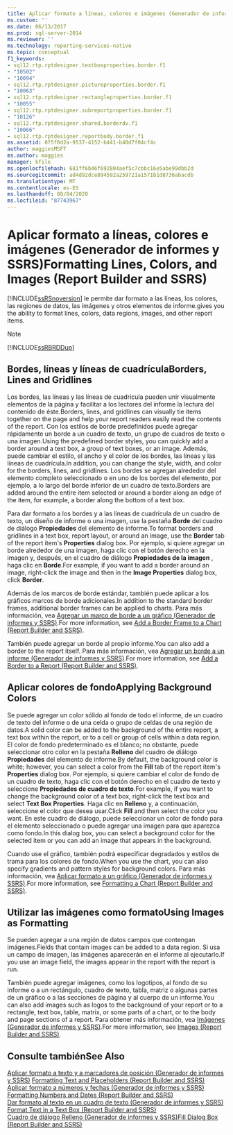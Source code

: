 ```yaml
---
title: Aplicar formato a líneas, colores e imágenes (Generador de informes y SSRS) | Microsoft Docs
ms.custom: ''
ms.date: 06/13/2017
ms.prod: sql-server-2014
ms.reviewer: ''
ms.technology: reporting-services-native
ms.topic: conceptual
f1_keywords:
- sql12.rtp.rptdesigner.textboxproperties.border.f1
- "10502"
- "10094"
- sql12.rtp.rptdesigner.pictureproperties.border.f1
- "10063"
- sql12.rtp.rptdesigner.rectangleproperties.border.f1
- "10055"
- sql12.rtp.rptdesigner.subreportproperties.border.f1
- "10126"
- sql12.rtp.rptdesigner.shared.borderdv.f1
- "10066"
- sql12.rtp.rptdesigner.reportbody.border.f1
ms.assetid: 0f5f0d2a-9537-4152-b441-b40d7f04cf4c
author: maggiesMSFT
ms.author: maggies
manager: kfile
ms.openlocfilehash: 681ff6b46f692804aef5c7cbbc16e5abe99dbb2d
ms.sourcegitcommit: ad4d92dce894592a259721a1571b1d8736abacdb
ms.translationtype: MT
ms.contentlocale: es-ES
ms.lasthandoff: 08/04/2020
ms.locfileid: "87743967"
---
```

# <a name="formatting-lines-colors-and-images-report-builder-and-ssrs"></a><span data-ttu-id="b0e03-102">Aplicar formato a líneas, colores e imágenes (Generador de informes y SSRS)</span><span class="sxs-lookup"><span data-stu-id="b0e03-102">Formatting Lines, Colors, and Images (Report Builder and SSRS)</span></span>
  [!INCLUDE[ssRSnoversion](../../includes/ssrsnoversion-md.md)] <span data-ttu-id="b0e03-103">le permite dar formato a las líneas, los colores, las regiones de datos, las imágenes y otros elementos de informe.</span><span class="sxs-lookup"><span data-stu-id="b0e03-103">gives you the ability to format lines, colors, data regions, images, and other report items.</span></span>  
  
> [!NOTE]  
>  [!INCLUDE[ssRBRDDup](../../includes/ssrbrddup-md.md)]  
  
## <a name="borders-lines-and-gridlines"></a><span data-ttu-id="b0e03-104">Bordes, líneas y líneas de cuadrícula</span><span class="sxs-lookup"><span data-stu-id="b0e03-104">Borders, Lines and Gridlines</span></span>  
 <span data-ttu-id="b0e03-105">Los bordes, las líneas y las líneas de cuadrícula pueden unir visualmente elementos de la página y facilitar a los lectores del informe la lectura del contenido de éste.</span><span class="sxs-lookup"><span data-stu-id="b0e03-105">Borders, lines, and gridlines can visually tie items together on the page and help your report readers easily read the contents of the report.</span></span> <span data-ttu-id="b0e03-106">Con los estilos de borde predefinidos puede agregar rápidamente un borde a un cuadro de texto, un grupo de cuadros de texto o una imagen.</span><span class="sxs-lookup"><span data-stu-id="b0e03-106">Using the predefined border styles, you can quickly add a border around a text box, a group of text boxes, or an image.</span></span> <span data-ttu-id="b0e03-107">Además, puede cambiar el estilo, el ancho y el color de los bordes, las líneas y las líneas de cuadrícula.</span><span class="sxs-lookup"><span data-stu-id="b0e03-107">In addition, you can change the style, width, and color for the borders, lines, and gridlines.</span></span> <span data-ttu-id="b0e03-108">Los bordes se agregan alrededor del elemento completo seleccionado o en uno de los bordes del elemento, por ejemplo, a lo largo del borde inferior de un cuadro de texto.</span><span class="sxs-lookup"><span data-stu-id="b0e03-108">Borders are added around the entire item selected or around a border along an edge of the item, for example, a border along the bottom of a text box.</span></span>  
  
 <span data-ttu-id="b0e03-109">Para dar formato a los bordes y a las líneas de cuadrícula de un cuadro de texto, un diseño de informe o una imagen, use la pestaña **Borde** del cuadro de diálogo **Propiedades** del elemento de informe.</span><span class="sxs-lookup"><span data-stu-id="b0e03-109">To format borders and gridlines in a text box, report layout, or around an image, use the **Border** tab of the report item's **Properties** dialog box.</span></span> <span data-ttu-id="b0e03-110">Por ejemplo, si quiere agregar un borde alrededor de una imagen, haga clic con el botón derecho en la imagen y, después, en el cuadro de diálogo **Propiedades de la imagen** , haga clic en **Borde**.</span><span class="sxs-lookup"><span data-stu-id="b0e03-110">For example, if you want to add a border around an image, right-click the image and then in the **Image Properties** dialog box, click **Border**.</span></span>  
  
 <span data-ttu-id="b0e03-111">Además de los marcos de borde estándar, también puede aplicar a los gráficos marcos de borde adicionales.</span><span class="sxs-lookup"><span data-stu-id="b0e03-111">In addition to the standard border frames, additional border frames can be applied to charts.</span></span> <span data-ttu-id="b0e03-112">Para más información, vea [Agregar un marco de borde a un gráfico &#40;Generador de informes y SSRS&#41;](add-a-border-frame-to-a-chart-report-builder-and-ssrs.md).</span><span class="sxs-lookup"><span data-stu-id="b0e03-112">For more information, see [Add a Border Frame to a Chart &#40;Report Builder and SSRS&#41;](add-a-border-frame-to-a-chart-report-builder-and-ssrs.md).</span></span>  
  
 <span data-ttu-id="b0e03-113">También puede agregar un borde al propio informe.</span><span class="sxs-lookup"><span data-stu-id="b0e03-113">You can also add a border to the report itself.</span></span> <span data-ttu-id="b0e03-114">Para más información, vea [Agregar un borde a un informe &#40;Generador de informes y SSRS&#41;](add-a-border-to-a-report-report-builder-and-ssrs.md).</span><span class="sxs-lookup"><span data-stu-id="b0e03-114">For more information, see [Add a Border to a Report &#40;Report Builder and SSRS&#41;](add-a-border-to-a-report-report-builder-and-ssrs.md).</span></span>  
  
## <a name="applying-background-colors"></a><span data-ttu-id="b0e03-115">Aplicar colores de fondo</span><span class="sxs-lookup"><span data-stu-id="b0e03-115">Applying Background Colors</span></span>  
 <span data-ttu-id="b0e03-116">Se puede agregar un color sólido al fondo de todo el informe, de un cuadro de texto del informe o de una celda o grupo de celdas de una región de datos.</span><span class="sxs-lookup"><span data-stu-id="b0e03-116">A solid color can be added to the background of the entire report, a text box within the report, or to a cell or group of cells within a data region.</span></span> <span data-ttu-id="b0e03-117">El color de fondo predeterminado es el blanco; no obstante, puede seleccionar otro color en la pestaña **Relleno** del cuadro de diálogo **Propiedades** del elemento de informe.</span><span class="sxs-lookup"><span data-stu-id="b0e03-117">By default, the background color is white; however, you can select a color from the **Fill** tab of the report item's **Properties** dialog box.</span></span> <span data-ttu-id="b0e03-118">Por ejemplo, si quiere cambiar el color de fondo de un cuadro de texto, haga clic con el botón derecho en el cuadro de texto y seleccione **Propiedades de cuadro de texto**.</span><span class="sxs-lookup"><span data-stu-id="b0e03-118">For example, if you want to change the background color of a text box, right-click the text box and select **Text Box Properties**.</span></span> <span data-ttu-id="b0e03-119">Haga clic en **Relleno** y, a continuación, seleccione el color que desea usar.</span><span class="sxs-lookup"><span data-stu-id="b0e03-119">Click **Fill** and then select the color you want.</span></span> <span data-ttu-id="b0e03-120">En este cuadro de diálogo, puede seleccionar un color de fondo para el elemento seleccionado o puede agregar una imagen para que aparezca como fondo.</span><span class="sxs-lookup"><span data-stu-id="b0e03-120">In this dialog box, you can select a background color for the selected item or you can add an image that appears in the background.</span></span>  
  
 <span data-ttu-id="b0e03-121">Cuando use el gráfico, también podrá especificar degradados y estilos de trama para los colores de fondo.</span><span class="sxs-lookup"><span data-stu-id="b0e03-121">When you use the chart, you can also specify gradients and pattern styles for background colors.</span></span> <span data-ttu-id="b0e03-122">Para más información, vea [Aplicar formato a un gráfico &#40;Generador de informes y SSRS&#41;](formatting-a-chart-report-builder-and-ssrs.md).</span><span class="sxs-lookup"><span data-stu-id="b0e03-122">For more information, see [Formatting a Chart &#40;Report Builder and SSRS&#41;](formatting-a-chart-report-builder-and-ssrs.md).</span></span>  
  
## <a name="using-images-as-formatting"></a><span data-ttu-id="b0e03-123">Utilizar las imágenes como formato</span><span class="sxs-lookup"><span data-stu-id="b0e03-123">Using Images as Formatting</span></span>  
 <span data-ttu-id="b0e03-124">Se pueden agregar a una región de datos campos que contengan imágenes.</span><span class="sxs-lookup"><span data-stu-id="b0e03-124">Fields that contain images can be added to a data region.</span></span> <span data-ttu-id="b0e03-125">Si usa un campo de imagen, las imágenes aparecerán en el informe al ejecutarlo.</span><span class="sxs-lookup"><span data-stu-id="b0e03-125">If you use an image field, the images appear in the report with the report is run.</span></span>  
  
 <span data-ttu-id="b0e03-126">También puede agregar imágenes, como los logotipos, al fondo de su informe o a un rectángulo, cuadro de texto, tabla, matriz o algunas partes de un gráfico o a las secciones de página y al cuerpo de un informe.</span><span class="sxs-lookup"><span data-stu-id="b0e03-126">You can also add images such as logos to the background of your report or to a rectangle, text box, table, matrix, or some parts of a chart, or to the body and page sections of a report.</span></span> <span data-ttu-id="b0e03-127">Para obtener más información, vea [Imágenes &#40;Generador de informes y SSRS&#41;](images-report-builder-and-ssrs.md).</span><span class="sxs-lookup"><span data-stu-id="b0e03-127">For more information, see [Images &#40;Report Builder and SSRS&#41;](images-report-builder-and-ssrs.md).</span></span>  
  
## <a name="see-also"></a><span data-ttu-id="b0e03-128">Consulte también</span><span class="sxs-lookup"><span data-stu-id="b0e03-128">See Also</span></span>  
 <span data-ttu-id="b0e03-129">[Aplicar formato a texto y a marcadores de posición &#40;Generador de informes y SSRS&#41;](formatting-text-and-placeholders-report-builder-and-ssrs.md) </span><span class="sxs-lookup"><span data-stu-id="b0e03-129">[Formatting Text and Placeholders &#40;Report Builder and SSRS&#41;](formatting-text-and-placeholders-report-builder-and-ssrs.md) </span></span>  
 <span data-ttu-id="b0e03-130">[Aplicar formato a números y fechas &#40;Generador de informes y SSRS&#41;](formatting-numbers-and-dates-report-builder-and-ssrs.md) </span><span class="sxs-lookup"><span data-stu-id="b0e03-130">[Formatting Numbers and Dates &#40;Report Builder and SSRS&#41;](formatting-numbers-and-dates-report-builder-and-ssrs.md) </span></span>  
 <span data-ttu-id="b0e03-131">[Dar formato al texto en un cuadro de texto &#40;Generador de informes y SSRS&#41;](format-text-in-a-text-box-report-builder-and-ssrs.md) </span><span class="sxs-lookup"><span data-stu-id="b0e03-131">[Format Text in a Text Box &#40;Report Builder and SSRS&#41;](format-text-in-a-text-box-report-builder-and-ssrs.md) </span></span>  
 [<span data-ttu-id="b0e03-132">Cuadro de diálogo Relleno &#40;Generador de informes y SSRS&#41;</span><span class="sxs-lookup"><span data-stu-id="b0e03-132">Fill Dialog Box &#40;Report Builder and SSRS&#41;</span></span>](../fill-dialog-box-report-builder-and-ssrs.md)  
  
  
